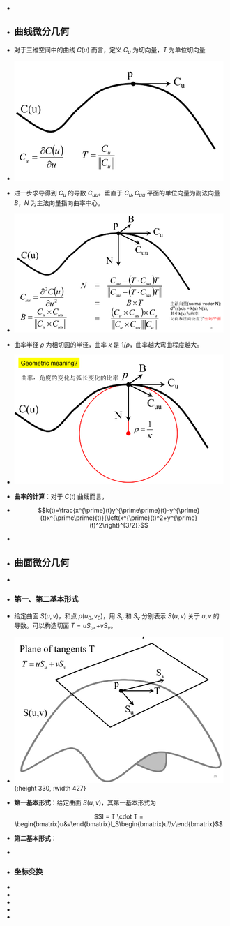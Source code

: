 -
- ## 曲线微分几何
- 对于三维空间中的曲线 $C(u)$ 而言，定义 $C_u$ 为切向量，$T$ 为单位切向量
- ![image.png](../assets/image_1734935808177_0.png)
- 进一步求导得到 $C_u$ 的导数 $C_{uu}$。垂直于 $C_u, C_{uu}$ 平面的单位向量为副法向量 $B$，$N$ 为主法向量指向曲率中心。
- ![image.png](../assets/image_1734935872009_0.png)
- 曲率半径 $\rho$ 为相切圆的半径，曲率 $\kappa$ 是 $1/\rho$，曲率越大弯曲程度越大。
- ![image.png](../assets/image_1734937177115_0.png)
- **曲率的计算**：对于 $C(t)$ 曲线而言，
- $$k(t)=\frac{x^{\prime}(t)y^{\prime\prime}(t)-y^{\prime}(t)x^{\prime\prime}(t)}{\left(x^{\prime}(t)^2+y^{\prime}(t)^2\right)^{3/2}}$$
-
- ## 曲面微分几何
-
- ### 第一、第二基本形式
- 给定曲面 $S(u, v)$，和点 $p(u_0, v_0)$，用 $S_u$ 和 $S_v$ 分别表示 $S(u, v)$ 关于 $u, v$ 的导数。可以构造切面 $T = uS_u, + v S_v$。
- ![image.png](../assets/image_1734937728206_0.png){:height 330, :width 427}
- **第一基本形式**：给定曲面 $S(u, v)$，其第一基本形式为
  
  $$I = T \cdot T = \begin{bmatrix}u&v\end{bmatrix}I_S\begin{bmatrix}u\\v\end{bmatrix}$$
- **第二基本形式**：
-
- ### 坐标变换
-
-
-
-
-